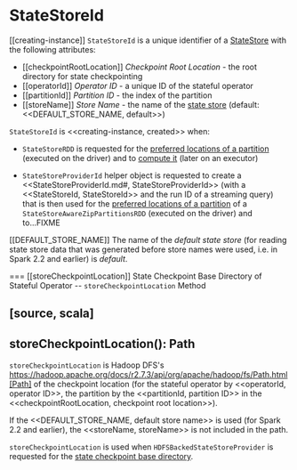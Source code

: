 # StateStoreId

[[creating-instance]]
`StateStoreId` is a unique identifier of a [StateStore](StateStore.md) with the following attributes:

* [[checkpointRootLocation]] *Checkpoint Root Location* - the root directory for state checkpointing
* [[operatorId]] *Operator ID* - a unique ID of the stateful operator
* [[partitionId]] *Partition ID* - the index of the partition
* [[storeName]] *Store Name* - the name of the [state store](StateStore.md) (default: <<DEFAULT_STORE_NAME, default>>)

`StateStoreId` is <<creating-instance, created>> when:

* `StateStoreRDD` is requested for the [preferred locations of a partition](StateStoreRDD.md#getPreferredLocations) (executed on the driver) and to [compute it](StateStoreRDD.md#compute) (later on an executor)

* `StateStoreProviderId` helper object is requested to create a <<StateStoreProviderId.md#, StateStoreProviderId>> (with a <<StateStoreId, StateStoreId>> and the run ID of a streaming query) that is then used for the [preferred locations of a partition](../join/StateStoreAwareZipPartitionsRDD.md#getPreferredLocations) of a `StateStoreAwareZipPartitionsRDD` (executed on the driver) and to...FIXME

[[DEFAULT_STORE_NAME]]
The name of the *default state store* (for reading state store data that was generated before store names were used, i.e. in Spark 2.2 and earlier) is *default*.

=== [[storeCheckpointLocation]] State Checkpoint Base Directory of Stateful Operator -- `storeCheckpointLocation` Method

[source, scala]
----
storeCheckpointLocation(): Path
----

`storeCheckpointLocation` is Hadoop DFS's https://hadoop.apache.org/docs/r2.7.3/api/org/apache/hadoop/fs/Path.html[Path] of the checkpoint location (for the stateful operator by <<operatorId, operator ID>>, the partition by the <<partitionId, partition ID>> in the <<checkpointRootLocation, checkpoint root location>>).

If the <<DEFAULT_STORE_NAME, default store name>> is used (for Spark 2.2 and earlier), the <<storeName, storeName>> is not included in the path.

`storeCheckpointLocation` is used when `HDFSBackedStateStoreProvider` is requested for the [state checkpoint base directory](HDFSBackedStateStoreProvider.md#baseDir).
